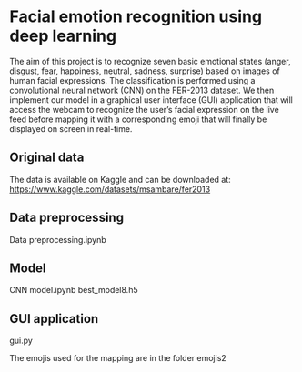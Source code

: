 # Facial emotion recognition using deep learning

The aim of this project is to recognize seven basic emotional states (anger, disgust, fear, happiness, neutral, sadness, surprise) based on images of human facial expressions. The classification is performed using a convolutional neural network (CNN) on the FER-2013 dataset. We then implement our model in a graphical user interface (GUI) application that will access the webcam to recognize the user’s facial expression on the live feed before mapping it with a corresponding emoji that will finally be displayed on screen in real-time. 

## Original data

The data is available on Kaggle and can be downloaded at: https://www.kaggle.com/datasets/msambare/fer2013

## Data preprocessing

Data preprocessing.ipynb

## Model

CNN model.ipynb
best_model8.h5

## GUI application

gui.py

The emojis used for the mapping are in the folder emojis2
